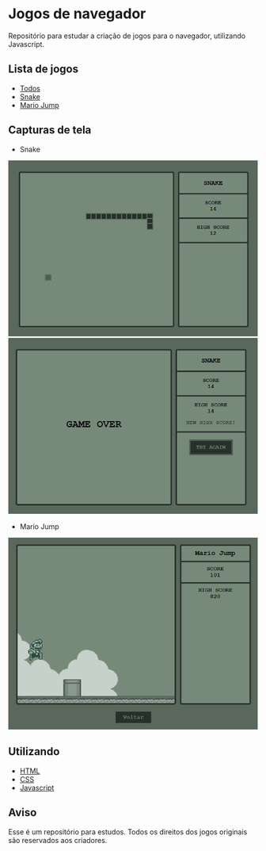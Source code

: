 # Jogos de navegador

Repositório para estudar a criação de jogos para o navegador, utilizando Javascript.

## Lista de jogos

 - [Todos](https://gamanasc.github.io/jogos-navegador/)
 - [Snake](https://gamanasc.github.io/jogos-navegador/games/snake/)
 - [Mario Jump](https://gamanasc.github.io/jogos-navegador/games/mario-land-jump/)


## Capturas de tela
- Snake

![App Screenshot](https://github.com/gamanasc/jogos-navegador/blob/master/assets/screenshots/snake_v2_01.png?raw=true)
![App Screenshot](https://github.com/gamanasc/jogos-navegador/blob/master/assets/screenshots/snake_v2_02.png?raw=true)

- Mario Jump

![App Screenshot](https://github.com/gamanasc/jogos-navegador/blob/master/assets/screenshots/mario.png?raw=true)

## Utilizando

 - [HTML](https://developer.mozilla.org/pt-BR/docs/Web/HTML)
 - [CSS](https://developer.mozilla.org/pt-BR/docs/Web/CSS)
 - [Javascript](https://developer.mozilla.org/pt-BR/docs/Learn/JavaScript/First_steps/What_is_JavaScript)

 ## Aviso
Esse é um repositório para estudos. Todos os direitos dos jogos originais são reservados aos criadores.

